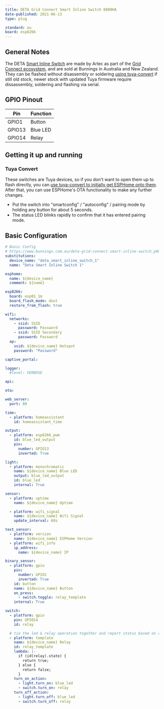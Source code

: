 ```yaml
---
title: DETA Grid Connect Smart Inline Switch 6000HA
date-published: 2021-06-13
type: plug

standard: au
board: esp8266
---
```


## General Notes

The DETA [Smart Inline Switch](https://www.bunnings.com.au/deta-grid-connect-smart-inline-switch_p0098816) are made by
Arlec as part of the [Grid Connect ecosystem](https://grid-connect.com.au/), and are sold at Bunnings in Australia and
New Zealand. They can be flashed without disassembly or soldering [using tuya-convert](#tuya-convert) if still old
stock, newer stock with updated Tuya firmware require dissassembly, soldering and flashing via serial.

## GPIO Pinout

| Pin    | Function |
| ------ | -------- |
| GPIO1  | Button   |
| GPIO13 | Blue LED |
| GPIO14 | Relay    |

## Getting it up and running

### Tuya Convert

These switches are Tuya devices, so if you don't want to open them up to flash directly, you can
[use tuya-convert to initially get ESPHome onto them](/devices/tuya-convert). After that, you can use ESPHome's OTA
functionality to make any further changes.

- Put the switch into "smartconfig" / "autoconfig" / pairing mode by holding any button for about 5 seconds.
- The status LED blinks rapidly to confirm that it has entered pairing mode.

## Basic Configuration

```yaml
# Basic Config
# https://www.bunnings.com.au/deta-grid-connect-smart-inline-switch_p0098816
substitutions:
  device_name: "deta_smart_inline_switch_1"
  name: "Deta Smart Inline Switch 1"

esphome:
  name: ${device_name}
  comment: ${name}

esp8266:
  board: esp01_1m
  board_flash_mode: dout
  restore_from_flash: true

wifi:
  networks:
    - ssid: SSID
      password: Password
    - ssid: SSID Secondary
      password: Password
  ap:
    ssid: ${device_name} Hotspot
    password: "Password"

captive_portal:

logger:
  #level: VERBOSE

api:

ota:

web_server:
  port: 80

time:
  - platform: homeassistant
    id: homeassistant_time

output:
  - platform: esp8266_pwm
    id: blue_led_output
    pin:
      number: GPIO13
      inverted: True

light:
  - platform: monochromatic
    name: ${device_name} Blue LED
    output: blue_led_output
    id: blue_led
    internal: True

sensor:
  - platform: uptime
    name: ${device_name} Uptime

  - platform: wifi_signal
    name: ${device_name} Wifi Signal
    update_interval: 60s

text_sensor:
  - platform: version
    name: ${device_name} ESPHome Version
  - platform: wifi_info
    ip_address:
      name: ${device_name} IP

binary_sensor:
  - platform: gpio
    pin:
      number: GPIO1
      inverted: True
    id: button
    name: ${device_name} Button
    on_press:
      - switch.toggle: relay_template
    internal: True

switch:
  - platform: gpio
    pin: GPIO14
    id: relay

  # tie the led & relay operation together and report status based on relay state
  - platform: template
    name: ${device_name} Relay
    id: relay_template
    lambda: |-
      if (id(relay).state) {
        return true;
      } else {
        return false;
      }
    turn_on_action:
      - light.turn_on: blue_led
      - switch.turn_on: relay
    turn_off_action:
      - light.turn_off: blue_led
      - switch.turn_off: relay
```
